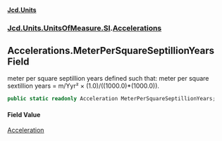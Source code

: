 #### [Jcd.Units](index 'index')
### [Jcd.Units.UnitsOfMeasure.SI](Jcd.Units.UnitsOfMeasure.SI 'Jcd.Units.UnitsOfMeasure.SI').[Accelerations](Accelerations 'Jcd.Units.UnitsOfMeasure.SI.Accelerations')

## Accelerations.MeterPerSquareSeptillionYears Field

meter per square septillion years defined such that: meter per square sextillion years = m/Yyr² ×
(1.0)/((1000.0)*(1000.0)).

```csharp
public static readonly Acceleration MeterPerSquareSeptillionYears;
```

#### Field Value
[Acceleration](Acceleration 'Jcd.Units.UnitTypes.Acceleration')